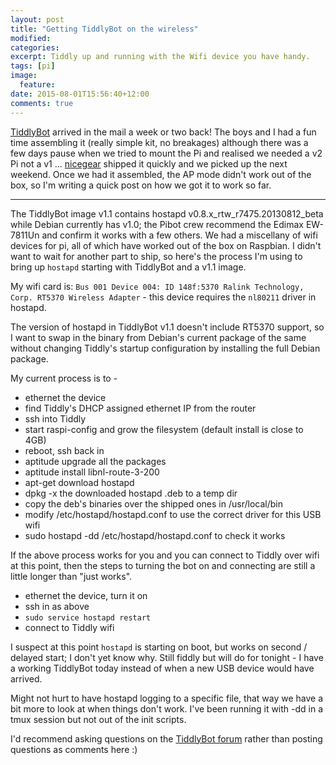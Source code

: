 ```yaml
---
layout: post
title: "Getting TiddlyBot on the wireless"
modified:
categories:
excerpt: Tiddly up and running with the Wifi device you have handy.
tags: [pi]
image:
  feature:
date: 2015-08-01T15:56:40+12:00
comments: true
---
```


[TiddlyBot](http://www.pibot.org/tiddlybot/) arrived in the mail a week or two back! The boys and I had a fun time assembling it (really simple kit, no breakages) although there was a few days pause when we tried to mount the Pi and realised we needed a v2 Pi not a v1 ... [nicegear](http://nicegear.co.nz) shipped it quickly and we picked up the next weekend. Once we had it assembled, the AP mode didn't work out of the box, so I'm writing a quick post on how we got it to work so far.

----

The TiddlyBot image v1.1 contains hostapd v0.8.x_rtw_r7475.20130812_beta while Debian currently has v1.0; the Pibot crew recommend the Edimax EW-7811Un and confirm it works with a few others. We had a miscellany of wifi devices for pi, all of which have worked out of the box on Raspbian. I didn't want to wait for another part to ship, so here's the process I'm using to bring up `hostapd` starting with TiddlyBot and a v1.1 image.

My wifi card is: `Bus 001 Device 004: ID 148f:5370 Ralink Technology, Corp. RT5370 Wireless Adapter` - this device requires the `nl80211` driver in hostapd.

The version of hostapd in TiddlyBot v1.1 doesn't include RT5370 support, so I want to swap in the binary from Debian's current package of the same without changing Tiddly's startup configuration by installing the full Debian package.

My current process is to -

* ethernet the device
* find Tiddly's DHCP assigned ethernet IP from the router
* ssh into Tiddly
* start raspi-config and grow the filesystem (default install is close to 4GB)
* reboot, ssh back in
* aptitude upgrade all the packages
* aptitude install libnl-route-3-200
* apt-get download hostapd
* dpkg -x the downloaded hostapd .deb to a temp dir
* copy the deb's binaries over the shipped ones in /usr/local/bin
* modify /etc/hostapd/hostapd.conf to use the correct driver for this USB wifi
* sudo hostapd -dd /etc/hostapd/hostapd.conf to check it works

If the above process works for you and you can connect to Tiddly over wifi at this point, then the steps to turning the bot on and connecting are still a little longer than "just works".

* ethernet the device, turn it on
* ssh in as above
* `sudo service hostapd restart`
* connect to Tiddly wifi

I suspect at this point `hostapd` is starting on boot, but works on second / delayed start; I don't yet know why. Still fiddly but will do for tonight - I have a working TiddlyBot today instead of when a new USB device would have arrived.

Might not hurt to have hostapd logging to a specific file, that way we have a bit more to look at when things don't work. I've been running it with -dd in a tmux session but not out of the init scripts.

I'd recommend asking questions on the [TiddlyBot forum](http://pibot.org/forum) rather than posting questions as comments here :)
